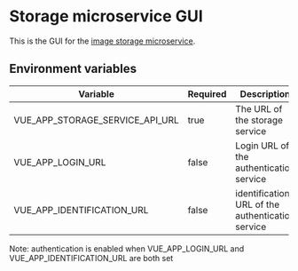 # Storage microservice GUI

This is the GUI for the [image storage microservice](https://github.com/jtekt/image-storage-microservice).

## Environment variables

| Variable | Required | Description |
| --- | --- | --- |
| VUE_APP_STORAGE_SERVICE_API_URL | true |The URL of the storage service |
| VUE_APP_LOGIN_URL | false | Login URL of the authentication service |
| VUE_APP_IDENTIFICATION_URL | false | identification URL of the authentication service |

Note: authentication is enabled when VUE_APP_LOGIN_URL and VUE_APP_IDENTIFICATION_URL are both set


